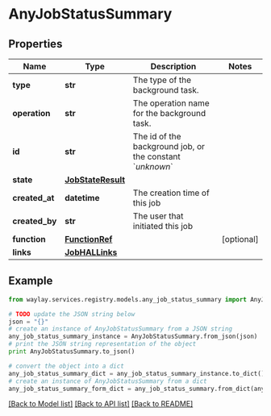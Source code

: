 # AnyJobStatusSummary


## Properties

Name | Type | Description | Notes
------------ | ------------- | ------------- | -------------
**type** | **str** | The type of the background task. | 
**operation** | **str** | The operation name for the background task. | 
**id** | **str** | The id of the background job, or the constant &#x60;_unknown_&#x60; | 
**state** | [**JobStateResult**](JobStateResult.md) |  | 
**created_at** | **datetime** | The creation time of this job | 
**created_by** | **str** | The user that initiated this job | 
**function** | [**FunctionRef**](FunctionRef.md) |  | [optional] 
**links** | [**JobHALLinks**](JobHALLinks.md) |  | 

## Example

```python
from waylay.services.registry.models.any_job_status_summary import AnyJobStatusSummary

# TODO update the JSON string below
json = "{}"
# create an instance of AnyJobStatusSummary from a JSON string
any_job_status_summary_instance = AnyJobStatusSummary.from_json(json)
# print the JSON string representation of the object
print AnyJobStatusSummary.to_json()

# convert the object into a dict
any_job_status_summary_dict = any_job_status_summary_instance.to_dict()
# create an instance of AnyJobStatusSummary from a dict
any_job_status_summary_form_dict = any_job_status_summary.from_dict(any_job_status_summary_dict)
```
[[Back to Model list]](../README.md#documentation-for-models) [[Back to API list]](../README.md#documentation-for-api-endpoints) [[Back to README]](../README.md)


